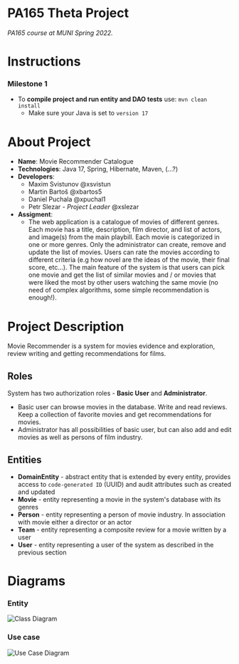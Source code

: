 # PA165 Theta Project

*PA165 course at MUNI Spring 2022.*

# Instructions

### Milestone 1

- To **compile project and run entity and DAO tests** use: `mvn clean install`
    - Make sure your Java is set to `version 17`

# About Project

- **Name**: Movie Recommender Catalogue
- **Technologies**: Java 17, Spring, Hibernate, Maven, (...?)
- **Developers**:
    - Maxim Svistunov @xsvistun
    - Martin Bartoš @xbartos5
    - Daniel Puchala @xpuchal1
    - Petr Slezar - _Project Leader_ @xslezar
- **Assigment**:
    - The web application is a catalogue of movies of different genres. Each movie has a title, description, film director, and list of actors, and image(s) from the main playbill. Each movie is categorized in one or more genres. Only the administrator can create, remove and update the list of movies. Users can rate the movies according to different criteria (e.g how novel are the ideas of the movie, their final score, etc…). The main feature of the system is that users can pick one movie and get the list of similar movies and / or movies that were liked the most by other users watching the same movie (no need of complex algorithms, some simple recommendation is enough!).


# Project Description

Movie Recommender is a system for movies evidence and exploration, review writing and getting recommendations for films.

## Roles

System has two authorization roles - **Basic User** and **Administrator**.

- Basic user can browse movies in the database. Write and read reviews. Keep a collection of favorite movies and get recommendations for movies.
- Administrator has all possibilities of basic user, but can also add and edit movies as well as persons of film industry.

## Entities

- **DomainEntity** - abstract entity that is extended by every entity, provides access to `code-generated ID` (UUID) and
  audit attributes such as created and updated
- **Movie** - entity representing a movie in the system's database with its genres
- **Person** - entity representing a person of movie industry. In association with movie either a director or an actor
- **Team** - entity representing a composite review for a movie written by a user
- **User** - entity representing a user of the system as described in the previous section

# Diagrams
### Entity 
![Class Diagram](https://gitlab.fi.muni.cz/xslezar/pa165-movies-recommender-catalogue/-/raw/readme/documentation/MovieRecommenderEntity.jpg)
### Use case
![Use Case Diagram](https://gitlab.fi.muni.cz/xslezar/pa165-movies-recommender-catalogue/-/raw/readme/documentation/movieRecommenderUseCase.png)